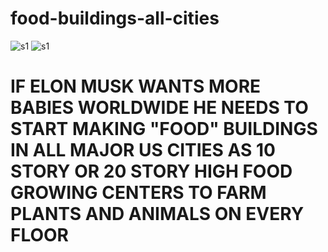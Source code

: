 # food-buildings-all-cities


![s1](https://github.com/c4pt000/food-buildings-all-cities/releases/download/food/food-buildings.png)
![s1](https://github.com/c4pt000/food-buildings-all-cities/releases/download/food/food-buildings2.png)


# IF ELON MUSK WANTS MORE BABIES WORLDWIDE HE NEEDS TO START MAKING "FOOD" BUILDINGS IN ALL MAJOR US CITIES AS 10 STORY OR 20 STORY HIGH FOOD GROWING CENTERS TO FARM PLANTS AND ANIMALS ON EVERY FLOOR
